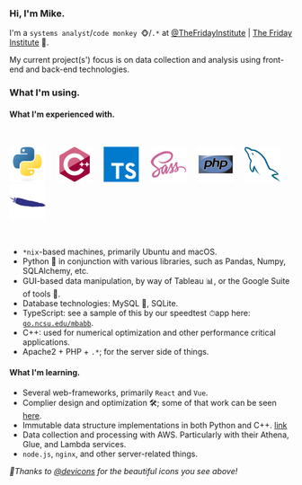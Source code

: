 <!-- <link rel="stylesheet" type="text/css" media="all" href="styles/styles.css" /> -->

### Hi, I'm Mike.

I'm a `systems analyst`/`code monkey 🐵`/`.*` at
[@TheFridayInstitute](https://github.com/TheFridayInstitute) |
[The Friday Institute](https://www.fi.ncsu.edu/) 🐺.

My current project(s') focus is on data collection and analysis using front-end and
back-end technologies.

### What I'm using.

#### What I'm experienced with.

&nbsp;

<div>
    <img src="https://raw.githubusercontent.com/mkbabb/mkbabb/master/assets/icons/python/python-original.svg" height="64"/>
    &nbsp;
    &nbsp;
    <img src="https://raw.githubusercontent.com/mkbabb/mkbabb/master/assets/icons/cplusplus/cplusplus-original.svg" height="64"/>
    &nbsp;
    &nbsp;
    <img src="https://raw.githubusercontent.com/mkbabb/mkbabb/master/assets/icons/typescript/typescript-original.svg" height="64"/>
    &nbsp;
    &nbsp;
    <img src="https://raw.githubusercontent.com/mkbabb/mkbabb/master/assets/icons/sass/sass-original.svg" height="64"/>
    &nbsp;
    &nbsp;
    <img src="https://raw.githubusercontent.com/mkbabb/mkbabb/master/assets/icons/php/php-original.svg" height="64"/>
    &nbsp;
    &nbsp;
    <img src="https://raw.githubusercontent.com/mkbabb/mkbabb/master/assets/icons/mysql/mysql-original.svg" height="64"/>
    &nbsp;
    &nbsp;
    <img src="https://raw.githubusercontent.com/mkbabb/mkbabb/master/assets/icons/apache/apache-plain.svg" height="64"/>
    &nbsp;
    &nbsp;
</div>

&nbsp;

-   `*nix`-based machines, primarily Ubuntu and macOS.
-   Python 🐍 in conjunction with various libraries, such as Pandas, Numpy, SQLAlchemy,
    etc.
-   GUI-based data manipulation, by way of Tableau 📊, or the Google Suite of tools 📑.
-   Database technologies: MySQL 🐬, SQLite.
-   TypeScript: see a sample of this by our speedtest ⏱app here:
    [`go.ncsu.edu/mbabb`](https://www.go.ncsu.edu/mbabb).
-   C++: used for numerical optimization and other performance critical applications.
-   Apache2 + PHP + `.*`; for the server side of things.

#### What I'm learning.

-   Several web-frameworks, primarily `React` and `Vue`.
-   Complier design and optimization 🛠; some of that work can be seen
    [here](https://github.com/mkbabb/parse-that).
-   Immutable data structure implementations in both Python and C++.
    [link](https://github.com/mkbabb/immutable-vector)
-   Data collection and processing with AWS. Particularly with their Athena, Glue, and
    Lambda services.
-   `node.js`, `nginx`, and other server-related things.

_🎉Thanks to [@devicons](https://github.com/devicons) for the beautiful icons you see
above!_
